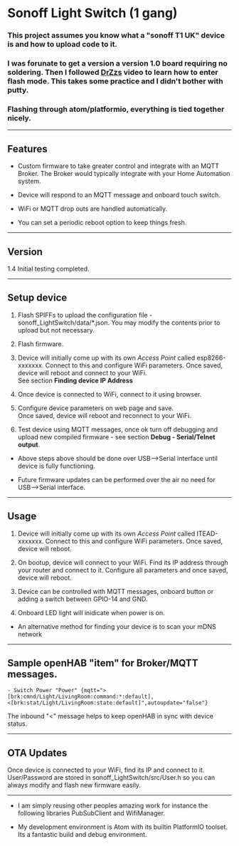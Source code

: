 # Sonoff Light Switch (1 gang)

### This project assumes you know what a "sonoff T1 UK" device is and how to upload code to it.

### I was forunate to get a version a version 1.0 board requiring no soldering. Then I followed [DrZzs](https://www.youtube.com/watch?v=yj3_6oKUh1w) video to learn how to enter flash mode. This takes some practice and I didn't bother with putty.

### Flashing through atom/platformio, everything is tied together nicely.

-------------------------------------------------------------------------------------------------------------
## Features

- Custom firmware to take greater control and integrate with an MQTT Broker. The Broker would typically integrate with your Home Automation system.

- Device will respond to an MQTT message and onboard touch switch.

- WiFi or MQTT drop outs are handled automatically.

- You can set a periodic reboot option to keep things fresh.

-------------------------------------------------------------------------------------------------------------
## Version
1.4 Initial testing completed.

-------------------------------------------------------------------------------------------------------------
## Setup device
1. Flash SPIFFs to upload the configuration file - sonoff_LightSwitch/data/*.json. You may modify the contents prior to upload but not necessary.

2. Flash firmware.

3. Device will initially come up with its own *Access Point* called esp8266-xxxxxxx. Connect to this and configure WiFi parameters. Once saved, device will reboot and connect to your WiFi.  
   See section **Finding device IP Address**

4. Once device is connected to WiFi, connect to it using browser. 

5. Configure device parameters on web page and save.  
   Once saved, device will reboot and reconnect to your WiFi.

6. Test device using MQTT messages, once ok turn off debugging and upload new compiled firmware - see section **Debug - Serial/Telnet output**.

- Above steps above should be done over USB-->Serial interface until device is fully functioning.

- Future firmware updates can be performed over the air no need for USB-->Serial interface.



-------------------------------------------------------------------------------------------------------------
## Usage
1. Device will initially come up with its own *Access Point* called ITEAD-xxxxxxx. Connect to this and configure WiFi parameters. Once saved, device will reboot.

2. On bootup, device will connect to your WiFi. Find its IP address through your router and connect to it. Configure all parameters and once saved, device will reboot.

3. Device can be controlled with MQTT messages, onboard button or adding a switch between GPIO-14 and GND.

4. Onboard LED light will inidicate when power is on.

- An alternative method for finding your device is to scan your mDNS network

-------------------------------------------------------------------------------------------------------------
## Sample openHAB "item" for Broker/MQTT messages. 
	- Switch Power "Power" {mqtt=">[brk:cmnd/Light/LivingRoom:command:*:default], <[brk:stat/Light/LivingRoom:state:default]",autoupdate="false"}
The inbound "<" message helps to keep openHAB in sync with device status.

-------------------------------------------------------------------------------------------------------------
## OTA Updates
Once device is connected to your WiFi, find its IP and connect to it. User/Password are stored in sonoff_LightSwitch/src/User.h so you can always modify and flash new firmware easily.

-------------------------------------------------------------------------------------------------------------
- I am simply reusing other peoples amazing work for instance the following libraries PubSubClient and WifiManager.

- My development environment is Atom with its builtin PlatformIO toolset. Its a fantastic build and debug environment.